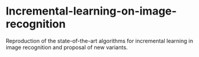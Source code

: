 # Incremental-learning-on-image-recognition
Reproduction of the state-of-the-art algorithms for incremental learning in image recognition and proposal of new variants.
